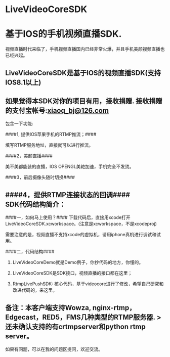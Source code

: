 # LiveVideoCoreSDK 
基于IOS的手机视频直播SDK.
============================
视频直播时代来临了，手机视频直播国内已经非常火爆，并且手机美颜视频直播也已经兴起。

LiveVideoCoreSDK是基于IOS的视频直播SDK(支持IOS8.1以上)
--------------------------------------------------------
如果觉得本SDK对你的项目有用，接收捐赠. 接收捐赠的支付宝帐号:xiaoq_bj@126.com
-----------------------------------------------------------------------------
包含一下功能:

####1, 提供IOS苹果手机的RTMP推流；####

填写RTMP服务地址，直接就可以进行推流。

####2，美颜直播####

美不美都能装的直播，IOS OPENGL美艳加速，手机完全不发烫。

####3，前后摄像头随时切换####

####4，提供RTMP连接状态的回调####
<br>
SDK代码结构简介：
----------------------------------
####一，如何马上使用？####
下载代码后，直接用xcode打开LiveVideoCoreSDK.xcworkspace。(注意是xcworkspace，不是xcodeproj)

需要注意的是，视频直播不支持xcode的虚拟机，请用iphone真机进行调试和试用。


####二，代码结构####
1) LiveVideoCoreDemo就是Demo例子，你抄代码的地方，你懂的。

2) LiveVideoCoreSDK是SDK接口，视频直播的接口都在这里；

3) RtmpLivePushSDK: 核心代码，基于videocore进行了修改，希望自己研究和改进代码的，来这里。

备注：本客户端支持Wowza, nginx-rtmp，Edgecast，RED5，FMS几种类型的RTMP服务器. >还未确认支持的有crtmpserver和python rtmp server。
--------------------------------------------------------
如果有问题，可以在我的问题区提问，欢迎交流。

